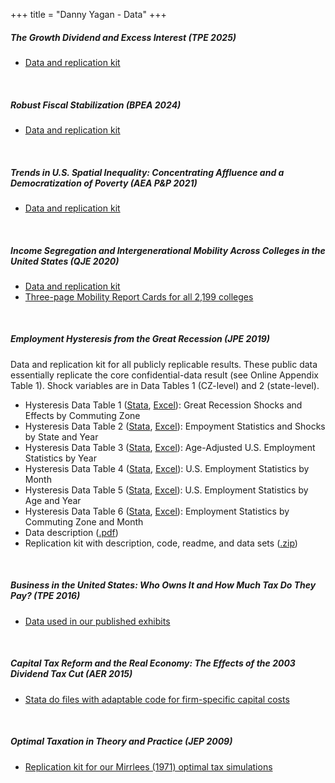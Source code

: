 +++
title = "Danny Yagan - Data"
+++

<h5>The Growth Dividend and Excess Interest (TPE 2025)</h5>
<ul>
<div class="indent">
<li><a href="https://eml.berkeley.edu/~yagan/GrowthDividendExcessInterest_repkit.zip">Data and replication kit</a>
</div>
</ul>

<br>
<p>
<h5> Robust Fiscal Stabilization (BPEA 2024)</h5>
<ul>
<div class="indent">
<li><a href="https://eml.berkeley.edu/~yagan/fiscal_repkit.zip">Data and replication kit</a>
</div>
</ul>

<br>
<p>
<h5>Trends in U.S. Spatial Inequality: Concentrating Affluence and a Democratization of Poverty (AEA P&P 2021)</h5>
<ul>
<div class="indent">
<li><a href="https://eml.berkeley.edu/~yagan/InequalityAcrossSpace_repkit.zip">Data and replication kit</a>
</div>
</ul>

<br>
<p>
<h5>Income Segregation and Intergenerational Mobility Across Colleges in the United States (QJE 2020)</h5>

<ul>
<div class="indent">	
<li><a href="https://www.equality-of-opportunity.org/data/" target="_blank">Data and replication kit</a></li>
<li><a href="/colleges" target="_blank">Three-page Mobility Report Cards for all 2,199 colleges</a></li>
<div class="indent">	
</ul>

</p>


<br>

<h5>
Employment Hysteresis from the Great Recession (JPE 2019)
</h5>

Data and replication kit for all publicly replicable results. These public data essentially replicate the core confidential-data result (see Online Appendix Table 1). Shock variables are in Data Tables 1 (CZ-level) and 2 (state-level). 
<br>
<ul>
<div class="indent">
	<li>Hysteresis Data Table 1 (<a href="https://eml.berkeley.edu/~yagan/hysteresis/hys_table1.dta" rel="nofollow">Stata</a>, <a href="https://eml.berkeley.edu/~yagan/hysteresis/hys_table1.csv" rel="nofollow">Excel</a>): Great Recession Shocks and Effects by Commuting Zone</li>
	<li>Hysteresis Data Table 2 (<a href="https://eml.berkeley.edu/~yagan/hysteresis/hys_table2.dta" rel="nofollow">Stata</a>, <a href="https://eml.berkeley.edu/~yagan/hysteresis/hys_table2.csv" rel="nofollow">Excel</a>): Empoyment Statistics and Shocks by State and Year</li>
	<li>Hysteresis Data Table 3 (<a href="https://eml.berkeley.edu/~yagan/hysteresis/hys_table3.dta" rel="nofollow">Stata</a>, <a href="https://eml.berkeley.edu/~yagan/hysteresis/hys_table3.csv" rel="nofollow">Excel</a>): Age-Adjusted U.S. Employment Statistics by Year</li>
	<li>Hysteresis Data Table 4 (<a href="https://eml.berkeley.edu/~yagan/hysteresis/hys_table4.dta" rel="nofollow">Stata</a>, <a href="https://eml.berkeley.edu/~yagan/hysteresis/hys_table4.csv" rel="nofollow">Excel</a>): U.S. Employment Statistics by Month</li>
	<li>Hysteresis Data Table 5 (<a href="https://eml.berkeley.edu/~yagan/hysteresis/hys_table5.dta" rel="nofollow">Stata</a>, <a href="https://eml.berkeley.edu/~yagan/hysteresis/hys_table5.csv" rel="nofollow">Excel</a>): U.S. Employment Statistics by Age and Year</li>
	<li>Hysteresis Data Table 6 (<a href="https://eml.berkeley.edu/~yagan/hysteresis/hys_table6.dta" rel="nofollow">Stata</a>, <a href="https://eml.berkeley.edu/~yagan/hysteresis/hys_table6.csv" rel="nofollow">Excel</a>): Employment Statistics by Commuting Zone and Month</li>
	<li>Data description (<a href="https://eml.berkeley.edu/~yagan/hysteresis/hys_documentation.pdf" rel="nofollow">.pdf</a>)</li>
	<li>Replication kit with description, code, readme, and data sets (<a href="https://eml.berkeley.edu/~yagan/hysteresis/Hysteresis_replication_kit.zip" rel="nofollow">.zip</a>)</li>
</div>
</ul>
</p>


<br>
<p>
<h5>Business in the United States: Who Owns It and How Much Tax Do They Pay? (TPE 2016)</h5>

<ul>
<div class="indent">	
<li><a href="https://eml.berkeley.edu/~yagan/BusinessOwnersTaxes_data.xlsx" target="_blank">Data used in our published exhibits</a></li>
<div class="indent">	
</ul>

</p>


<br>
<p>
<h5>Capital Tax Reform and the Real Economy: The Effects of the 2003 Dividend Tax Cut (AER 2015)</h5>

<ul>
<div class="indent">	
<li><a href="https://eml.berkeley.edu/~yagan/DividendTax_dofiles.zip" target="_blank">Stata do files with adaptable code for firm-specific capital costs</a></li>
<div class="indent">	
</ul>
</p>


<br>
<p>
<h5>Optimal Taxation in Theory and Practice (JEP 2009)</h5>

<ul>
<div class="indent">	
<li><a href="https://eml.berkeley.edu/~yagan/MWY_appx_sim_files.zip" target="_blank">Replication kit for our Mirrlees (1971) optimal tax simulations</a></li>
<div class="indent">
</ul>
